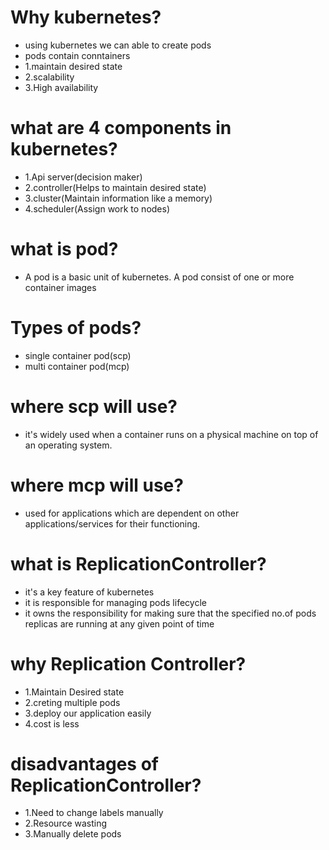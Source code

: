 # Why kubernetes?
* using kubernetes we can able to create pods
* pods contain conntainers
* 1.maintain desired state
* 2.scalability
* 3.High availability

# what are 4 components in kubernetes?
* 1.Api server(decision maker)
* 2.controller(Helps to maintain desired state)
* 3.cluster(Maintain information like a memory)
* 4.scheduler(Assign work to nodes)

# what is pod?
* A pod is a basic unit of kubernetes. A pod consist of one or more container images

# Types of pods?
* single container pod(scp)
* multi container pod(mcp)

# where scp will use?
* it's widely used when a container runs on a physical machine on top of an operating system.

# where mcp will use?
* used for applications which are dependent on other applications/services for their functioning.

# what is ReplicationController?
* it's a key feature of kubernetes
* it is responsible for managing pods lifecycle
* it owns the responsibility for making sure that the specified no.of pods replicas are running at any given point of time

# why Replication Controller?
* 1.Maintain Desired state
* 2.creting multiple pods
* 3.deploy our application easily
* 4.cost is less

# disadvantages of ReplicationController?
* 1.Need to change labels manually
* 2.Resource wasting
* 3.Manually delete pods 



